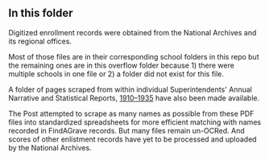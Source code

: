 ## In this folder

Digitized enrollment records were obtained from the National Archives and its regional offices.

Most of those files are in their corresponding school folders in this repo but the remaining ones are in this overflow folder because 1) there were multiple schools in one file or 2) a folder did not exist for this file.

A folder of pages scraped from within individual Superintendents' Annual Narrative and Statistical Reports, [1910–1935](https://catalog.archives.gov/id/2049908) have also been made available.

The Post attempted to scrape as many names as possible from these PDF files into standardized spreadsheets for more efficient matching with names recorded in FindAGrave records. But many files remain un-OCRed. And scores of other enlistment records have yet to be processed and uploaded by the National Archives.

